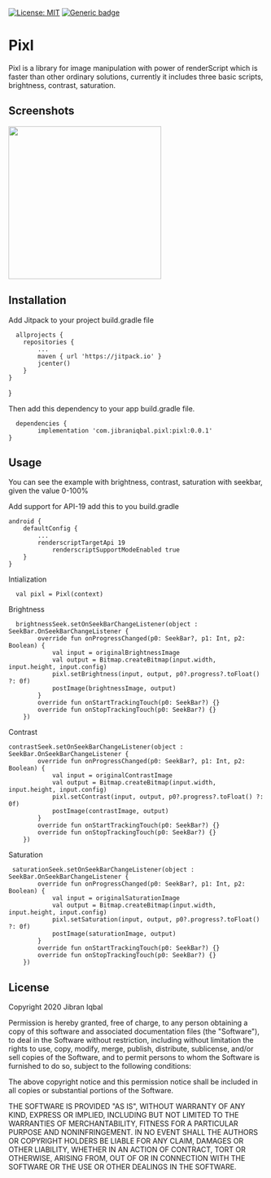 [![License: MIT](https://img.shields.io/badge/License-MIT-blue.svg)](https://opensource.org/licenses/MIT)
[![Generic badge](https://img.shields.io/badge/Version-0.0.1-brightgreen.svg)](https://shields.io/)

# Pixl

Pixl is a library for image manipulation with power of renderScript which is faster than other ordinary solutions, currently it includes three basic scripts, brightness, contrast, saturation.

## Screenshots

<img src="https://user-images.githubusercontent.com/30576574/82128746-d4f76500-97d6-11ea-98f8-6f558d5c5a08.png" width=300  />

## Installation

Add Jitpack to your project build.gradle file
      
      allprojects {
		repositories {
			...
			maven { url 'https://jitpack.io' }
			jcenter()
		}
	}
}

Then add this dependency to your app build.gradle file.

      dependencies {
	        implementation 'com.jibraniqbal.pixl:pixl:0.0.1'
	}

## Usage
      
You can see the example with brightness, contrast, saturation with seekbar, given the value 0-100%
   
   Add support for API-19 add this to you build.gradle
   
	android {
		defaultConfig {
			...
			renderscriptTargetApi 19
        		renderscriptSupportModeEnabled true
		}
	}
   Intialization
   
	  val pixl = Pixl(context)
        
   Brightness
   
	  brightnessSeek.setOnSeekBarChangeListener(object : SeekBar.OnSeekBarChangeListener {
            override fun onProgressChanged(p0: SeekBar?, p1: Int, p2: Boolean) {
                val input = originalBrightnessImage
                val output = Bitmap.createBitmap(input.width, input.height, input.config)
                pixl.setBrightness(input, output, p0?.progress?.toFloat() ?: 0f)
                postImage(brightnessImage, output)
            }
            override fun onStartTrackingTouch(p0: SeekBar?) {}
            override fun onStopTrackingTouch(p0: SeekBar?) {}
        })

   
   Contrast
   
    contrastSeek.setOnSeekBarChangeListener(object : SeekBar.OnSeekBarChangeListener {
            override fun onProgressChanged(p0: SeekBar?, p1: Int, p2: Boolean) {
                val input = originalContrastImage
                val output = Bitmap.createBitmap(input.width, input.height, input.config)
                pixl.setContrast(input, output, p0?.progress?.toFloat() ?: 0f)
                postImage(contrastImage, output)
            }
            override fun onStartTrackingTouch(p0: SeekBar?) {}
            override fun onStopTrackingTouch(p0: SeekBar?) {}
        })

   Saturation
   
     saturationSeek.setOnSeekBarChangeListener(object : SeekBar.OnSeekBarChangeListener {
            override fun onProgressChanged(p0: SeekBar?, p1: Int, p2: Boolean) {
                val input = originalSaturationImage
                val output = Bitmap.createBitmap(input.width, input.height, input.config)
                pixl.setSaturation(input, output, p0?.progress?.toFloat() ?: 0f)
                postImage(saturationImage, output)
            }
            override fun onStartTrackingTouch(p0: SeekBar?) {}
            override fun onStopTrackingTouch(p0: SeekBar?) {}
        })

## License

Copyright 2020 Jibran Iqbal 

   Permission is hereby granted, free of charge, to any person obtaining a copy of this software and associated documentation files (the "Software"), to deal in the Software without restriction, including without limitation the rights to use, copy, modify, merge, publish, distribute, sublicense, and/or sell copies of the Software, and to permit persons to whom the Software is furnished to do so, subject to the following conditions:

The above copyright notice and this permission notice shall be included in all copies or substantial portions of the Software.

THE SOFTWARE IS PROVIDED "AS IS", WITHOUT WARRANTY OF ANY KIND, EXPRESS OR IMPLIED, INCLUDING BUT NOT LIMITED TO THE WARRANTIES OF MERCHANTABILITY, FITNESS FOR A PARTICULAR PURPOSE AND NONINFRINGEMENT. IN NO EVENT SHALL THE AUTHORS OR COPYRIGHT HOLDERS BE LIABLE FOR ANY CLAIM, DAMAGES OR OTHER LIABILITY, WHETHER IN AN ACTION OF CONTRACT, TORT OR OTHERWISE, ARISING FROM, OUT OF OR IN CONNECTION WITH THE SOFTWARE OR THE USE OR OTHER DEALINGS IN THE SOFTWARE.

